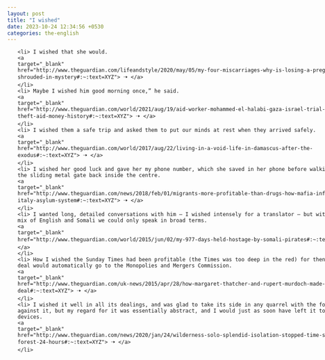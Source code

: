 ```yaml
---
layout: post
title: "I wished"
date: 2023-10-24 12:34:56 +0530
categories: the-english
---
```

<style>
    ol {
        width: 800px;
        margin: 0 auto;
    }
ol li {
    font-size: 18px;
    line-height: 1.5;
    padding-bottom: 8px;
}
</style>
<ol>

    <li> I wished that she would.
    <a 
    target="_blank" 
    href="http://www.theguardian.com/lifeandstyle/2020/may/05/my-four-miscarriages-why-is-losing-a-pregnancy-so-shrouded-in-mystery#:~:text=XYZ"> 🠢 </a>
    </li>
    <li> Maybe I wished him good morning once,” he said.
    <a 
    target="_blank" 
    href="http://www.theguardian.com/world/2021/aug/19/aid-worker-mohammed-el-halabi-gaza-israel-trial-largest-theft-aid-money-history#:~:text=XYZ"> 🠢 </a>
    </li>
    <li> I wished them a safe trip and asked them to put our minds at rest when they arrived safely.
    <a 
    target="_blank" 
    href="http://www.theguardian.com/world/2017/aug/22/living-in-a-void-life-in-damascus-after-the-exodus#:~:text=XYZ"> 🠢 </a>
    </li>
    <li> I wished her good luck and gave her my phone number, which she saved in her phone before walking through the sliding metal gate back inside the centre.
    <a 
    target="_blank" 
    href="http://www.theguardian.com/news/2018/feb/01/migrants-more-profitable-than-drugs-how-mafia-infiltrated-italy-asylum-system#:~:text=XYZ"> 🠢 </a>
    </li>
    <li> I wanted long, detailed conversations with him – I wished intensely for a translator – but with our pidgin mix of English and Somali we could only speak in broad terms.
    <a 
    target="_blank" 
    href="http://www.theguardian.com/world/2015/jun/02/my-977-days-held-hostage-by-somali-pirates#:~:text=XYZ"> 🠢 </a>
    </li>
    <li> How I wished the Sunday Times had been profitable (the Times was too deep in the red) for then the whole deal would automatically go to the Monopolies and Mergers Commission.
    <a 
    target="_blank" 
    href="http://www.theguardian.com/uk-news/2015/apr/28/how-margaret-thatcher-and-rupert-murdoch-made-secret-deal#:~:text=XYZ"> 🠢 </a>
    </li>
    <li> I wished it well in all its dealings, and was glad to take its side in any quarrel with the forces arrayed against it, but my regard for it was essentially abstract, and I would just as soon have left it to its own devices.
    <a 
    target="_blank" 
    href="http://www.theguardian.com/news/2020/jan/24/wilderness-solo-splendid-isolation-stopped-time-sitting-in-a-forest-24-hours#:~:text=XYZ"> 🠢 </a>
    </li>